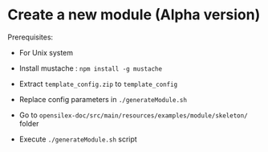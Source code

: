 Create a new module (Alpha version)
==============

Prerequisites:

- For Unix system

- Install mustache : ``npm install -g mustache``

- Extract ``template_config.zip`` to ``template_config``

- Replace config parameters in  ``./generateModule.sh``

- Go to ``opensilex-doc/src/main/resources/examples/module/skeleton/`` folder

- Execute ``./generateModule.sh`` script
